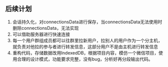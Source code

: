 ## 后续计划
1. 会话持久化，对connectionsData进行保存，当connectionsData无法使用时删除connectionsData，无法实现
2. 可以借助服务器进行快速连接
3. 每一个用户群组成员都可以往群里拉新用户，拉别人的用户作为一个分主机，就负责对他拉的参与者进行转发信息，这部分用户不是由主机进行转发信息
4. 重构代码，存储数据改用IndexedDB，根据项目内容，模仿一个微信项目，使用合理的设计模式，功能要求完整，没有bug，分析好再分段输出代码。


